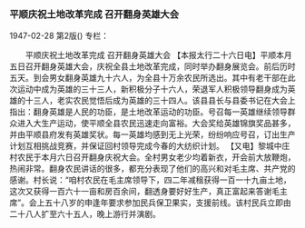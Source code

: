 ### 平顺庆祝土地改革完成  召开翻身英雄大会

1947-02-28
第2版()
专栏：

　　平顺庆祝土地改革完成
    召开翻身英雄大会
    【本报太行二十六日电】平顺本月五日召开翻身英雄大会，庆祝全县土地改革完成，同时举办翻身展览会。前后历时五天。到会男女翻身英雄九十六人，为全县十万余农民所选出。其中有老干部在此次运动中成为英雄的三十三人，新积极分子十六人，荣退军人积极领导翻身成为英雄的十三人，老实农民觉悟后成为英雄的三十四人。该县县长与县委书记在大会上指出：翻身英雄是人民的功臣，是土地改革运动的功臣。号召每一英雄继续领导群众进入大生产运动，使平顺全县农民迅速走向富裕。大会奖给英雄锦旗奖品甚多，并由平顺县府发有英雄奖状。每一英雄均感到无上光荣，纷纷响应号召，订出生产计划互相挑战竞赛，并保证回村领导完成今春的大纺织计划。
    【又电】黎城中庄村农民于本月六日召开翻身庆祝大会。全村男女老少均着新衣，开会前大放鞭炮，热闹非常。翻身农民讲话的很多，都充分表现了他们的高兴和对毛主席、共产党的感谢。村长说：“咱村农民在毛主席领导下，四二年减租获得一百一十九亩土地，这次又获得一百六十一亩和房百余间，翻透身要好好生产，真正富起来答谢毛主席”。会上五十八岁的申逢年要求参加民兵保卫果实，支援前线。该村民兵立即由二十八人扩至六十五人，晚上游行并演剧。
